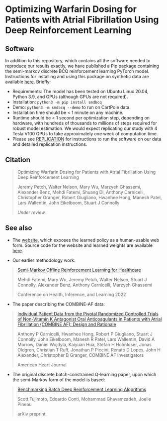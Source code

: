 # Optimizing Warfarin Dosing for Patients with Atrial Fibrillation Using Deep Reinforcement Learning

## Software

In addition to this repository, which contains all the software needed to reproduce our results exactly, we have published a Pip package containing the semi-markov discrete BCQ reinforcement learning PyTorch model. Instructions for installing and using this package on synthetic data are available [here](https://github.com/hamilton-health-sciences/smdbcq). Briefly:

* Requirements: The model has been tested on Ubuntu Linux 20.04, Python 3.9, and GPUs (although GPUs are not required).
* Installation: `python3 -m pip install smdbcq`
* Demo: `python3 -m smdbcq --demo` to run on CartPole data.
* Installation time should be < 1 minute on any machine.
* Runtime should be < 1 second per optimization step, depending on hardware, with hundreds of thousands to millions of steps required for robust model estimation. We would expect replicating our study with 4 Tesla V100 GPUs to take approximately one week of computation time.
* Please see [REPLICATION](REPLICATION.md) for instructions to run the software on our data and detailed replication instructions.

## Citation

> Optimizing Warfarin Dosing for Patients with Atrial Fibrillation Using Deep Reinforcement Learning
>
> Jeremy Petch, Walter Nelson, Mary Wu, Marzyeh Ghassemi, Alexander Benz, Mehdi Fatemi, Shuang Di, Anthony Carnicelli, Christopher Granger, Robert Giugliano, Hwanhee Hong, Manesh Patel, Lars Wallentin, John Eikelboom, Stuart J Connolly
>
> *Under review.*

## See also

* The [website](https://warfarin.herokuapp.com), which exposes the learned policy as a human-usable web form. Source code for the website and learned weights are available [here](https://github.com/hamilton-health-sciences/warfarin_web).

* Our earlier methodology work:

> [Semi-Markov Offline Reinforcement Learning for Healthcare](https://arxiv.org/abs/2203.09365)
>
> Mehdi Fatemi, Mary Wu, Jeremy Petch, Walter Nelson, Stuart J Connolly, Alexander Benz, Anthony Carnicelli, Marzyeh Ghassemi
>
> Conference on Health, Inference, and Learning 2022

* The paper describing the COMBINE-AF data:

> [Individual Patient Data from the Pivotal Randomized Controlled Trials of Non-Vitamin K Antagonist Oral Anticoagulants in Patients with Atrial Fibrillation (COMBINE AF): Design and Rationale](https://pubmed.ncbi.nlm.nih.gov/33296688/)
>
> Anthony P Carnicelli, Hwanhee Hong, Robert P Giugliano, Stuart J Connolly, John Eikelboom, Manesh R Patel, Lars Wallentin, David A Morrow, Daniel Wojdyla, Kaiyuan Hua, Stefan H Hohnloser, Jonas Oldgren, Christian T Ruff, Jonathan P Piccini, Renato D Lopes, John H Alexander, Christopher B Granger, COMBINE AF Investigators
>
> American Heart Journal

* The original discrete batch-constrained Q-learning paper, upon which the semi-Markov form of the model is based:

> [Benchmarking Batch Deep Reinforcement Learning Algorithms](https://arxiv.org/abs/1910.01708)
>
> Scott Fujimoto, Edoardo Conti, Mohammad Ghavamzadeh, Joelle Pineau
>
> arXiv preprint
